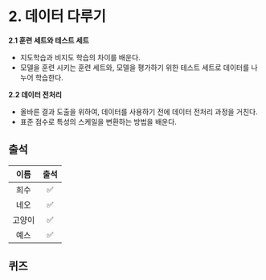 # 2. 데이터 다루기

**2.1 훈련 세트와 테스트 세트**

+ 지도학습과 비지도 학습의 차이를 배운다.
+ 모델을 훈련 시키는 훈련 세트와, 모델을 평가하기 위한 테스트 세트로 데이터를 나누어 학습한다.

**2.2 데이터 전처리**

+ 올바른 결과 도출을 위하여, 데이터를 사용하기 전에 데이터 전처리 과정을 거친다.
+ 표준 점수로 특성의 스케일을 변환하는 방법을 배운다.


## 출석
|이름|출석|
|:---:|:---:|
|희수|✅|
|네오|✅|
|고양이|✅|
|예스|✅|

## 퀴즈

